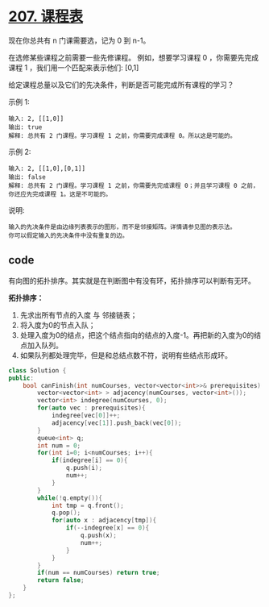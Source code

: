 # [207. 课程表](https://leetcode-cn.com/problems/course-schedule/)

现在你总共有 n 门课需要选，记为 0 到 n-1。

在选修某些课程之前需要一些先修课程。 例如，想要学习课程 0 ，你需要先完成课程 1 ，我们用一个匹配来表示他们: [0,1]

给定课程总量以及它们的先决条件，判断是否可能完成所有课程的学习？

示例 1:

    输入: 2, [[1,0]] 
    输出: true
    解释: 总共有 2 门课程。学习课程 1 之前，你需要完成课程 0。所以这是可能的。
示例 2:

    输入: 2, [[1,0],[0,1]]
    输出: false
    解释: 总共有 2 门课程。学习课程 1 之前，你需要先完成​课程 0；并且学习课程 0 之前，你还应先完成课程 1。这是不可能的。
说明:

    输入的先决条件是由边缘列表表示的图形，而不是邻接矩阵。详情请参见图的表示法。
    你可以假定输入的先决条件中没有重复的边。

## code

有向图的拓扑排序。其实就是在判断图中有没有环，拓扑排序可以判断有无环。

**拓扑排序：**
1. 先求出所有节点的入度 与 邻接链表；
2. 将入度为0的节点入队；
3. 处理入度为0的结点，把这个结点指向的结点的入度-1。再把新的入度为0的结点加入队列。
4. 如果队列都处理完毕，但是和总结点数不符，说明有些结点形成环。


```c++
class Solution {
public:
    bool canFinish(int numCourses, vector<vector<int>>& prerequisites) {
        vector<vector<int> > adjacency(numCourses, vector<int>());
        vector<int> indegree(numCourses, 0);
        for(auto vec : prerequisites){
            indegree[vec[0]]++;
            adjacency[vec[1]].push_back(vec[0]);
        }
        queue<int> q;
        int num = 0;
        for(int i=0; i<numCourses; i++){
            if(indegree[i] == 0){
                q.push(i);
                num++;
            }
        }
        while(!q.empty()){
            int tmp = q.front();
            q.pop();
            for(auto x : adjacency[tmp]){
                if(--indegree[x] == 0){
                    q.push(x);
                    num++;
                }   
            }
        }
        if(num == numCourses) return true;
        return false;
    }
};
```

